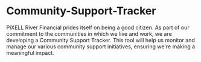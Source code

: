 # Community-Support-Tracker
PiXELL River Financial prides itself on being a good citizen. As part of our commitment to the communities in which we live and work, we are developing a Community Support Tracker. This tool will help us monitor and manage our various community support initiatives, ensuring we're making a meaningful impact.
